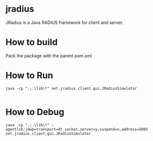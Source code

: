 jradius
=======

JRadius is a Java RADIUS framework for client and server. 

# How to build

Pack the package with the parent pom.xml

# How to Run

```aidl
java -cp ".;.\lib\*" net.jradius.client.gui.JRadiusSimulator


```
# How to Debug

```aidl
java -cp ".;.\lib\*" -agentlib:jdwp=transport=dt_socket,server=y,suspend=n,address=5005 net.jradius.client.gui.JRadiusSimulator


```